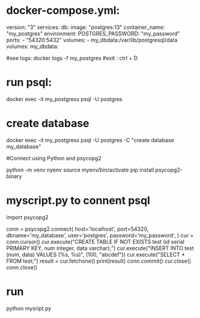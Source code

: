 # docker-compose.yml:

version: "3"
services:
  db:
    image: "postgres:13"
    container_name: "my_postgres"
    environment:
      POSTGRES_PASSWORD: "my_password"
    ports:
      - "54320:5432"
    volumes:
      - my_dbdata:/var/lib/postgresql/data
volumes:
  my_dbdata:
  
#see logs:
docker logs -f my_postgres
#exit : ctrl + D

# run psql:

docker exec -it my_postgress  psql -U postgres

# create database

docker exec -it my_postgress  psql -U postgres -C "create database my_database"

#Connect using Python and psycopg2 

python -m venv nyenv
source myenv/bin/activate
pip install psycopg2-binary

# myscript.py to connent psql

import psycopg2

conn = psycopg2.connect(
    host='localhost',
    port=54320,
    dbname='my_database',
    user='postgres',
    password='my_password',
)
cur = conn.cursor()
cur.execute("CREATE TABLE IF NOT EXISTS test (id serial PRIMARY KEY, num integer, data varchar);")
cur.execute("INSERT INTO test (num, data) VALUES (%s, %s)", (100, "abcdef"))
cur.execute("SELECT * FROM test;")
result = cur.fetchone()
print(result)
conn.commit()
cur.close()
conn.close()

# run 
python mysript.py

    
 
